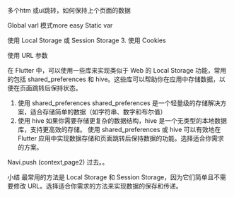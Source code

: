 多个htm 或ui跳转，如何保持上个页面的数据


Global varl 模式more easy
Static var

使用 Local Storage 或 Session Storage
3. 使用 Cookies

使用 URL 参数



在 Flutter 中，可以使用一些库来实现类似于 Web 的 Local Storage 功能，常用的包括 shared_preferences 和 hive。这些库可以帮助你在应用中存储数据，以便在页面跳转后保持状态。
1. 使用 shared_preferences
shared_preferences 是一个轻量级的存储解决方案，适合存储简单的数据（如字符串、数字和布尔值）
2. 使用 hive
如果你需要存储更复杂的数据结构，hive 是一个无类型的本地数据库，支持更高效的存储。
使用 shared_preferences 或 hive 可以有效地在 Flutter 应用中实现数据存储和页面跳转后保持数据的功能。选择适合你需求的方案。

Navi.push (context,page2) 过去。。

小结
最常用的方法是 Local Storage 和 Session Storage，因为它们简单且不需要修改 URL。选择适合你需求的方法来实现数据的保存和传递。

